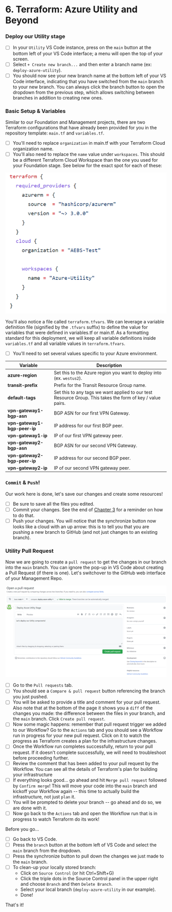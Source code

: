 # 6. Terraform: Azure Utility and Beyond
### Deploy our Utility stage

 - [ ] In your `Utility` VS Code instance, press on the `main` button at the bottom left of your VS Code interface; a menu will open the top of your screen.
 - [ ] Select `+ Create new branch...` and then enter a branch name (ex: `deploy-azure-utility`).
 - [ ] You should now see your new branch name at the bottom left of your VS Code interface, indicating that you have switched from the `main` branch to your new branch. You can always click the branch button to open the dropdown from the previous step, which allows switching between branches in addition to creating new ones.

### Basic Setup & Variables
Similar to our Foundation and Management projects, there are two Terraform configurations that have already been provided for you in the repository template: `main.tf` and `variables.tf`. 

 - [ ] You'll need to replace `organization` in main.tf with your Terraform Cloud organization name.
 - [ ] You'll also need to replace the `name` value under `workspaces`.  This should be a different Terraform Cloud Workspace than the one you used for your Foundation stage.  See below for the exact spot for each of these:

 ![Git Branch](images/Terraform-Cloud-Provider-Config-Utility.png)

You'll also notice a file called `terraform.tfvars`.  We can leverage a variable definition file (signified by the `.tfvars` suffix) to define the value for variables that were defined in variables.tf or main.tf.  As a formatting standard for this deployment, we will keep all variable definitions inside `variables.tf` and all variable values in `terraform.tfvars`.

- [ ] You'll need to set several values specific to your Azure environment.

| Variable | Description |
|--|--|
| **azure-region** | Set this to the Azure region you want to deploy into (ex. `westus2`). |
| **transit-prefix** | Prefix for the Transit Resource Group name. |
| **default-tags** | Set this to any tags we want applied to our test Resource Group.  This takes the form of key / value pairs. |
| **vpn-gateway1-bgp-asn** | BGP ASN for our first VPN Gateway. |
| **vpn-gateway1-bgp-peer-ip** | IP address for our first BGP peer. |
| **vpn-gateway1-ip** | IP of our first VPN gateway peer. |
| **vpn-gateway2-bgp-asn** | BGP ASN for our second VPN Gateway. |
| **vpn-gateway2-bgp-peer-ip** | IP address for our second BGP peer. |
| **vpn-gateway2-ip** | IP of our second VPN gateway peer. |

### `Commit` & `Push`!
Our work here is done, let's save our changes and create some resources!

 - [ ] Be sure to save all the files you edited.
 - [ ] Commit your changes. See the end of [Chapter 3](chapter3.md) for a reminder on how to do that.
 - [ ] Push your changes. You will notice that the synchronize button now looks like a cloud with an up arrow: this is to tell you that you are pushing a new branch to GitHub (and not just changes to an existing branch).

### Utility Pull Request
Now we are going to create a `pull request` to get the changes in our branch into the `main` branch. You can ignore the pop-up in VS Code about creating a Pull Request (if there is one).  Let's switchover to the GitHub web interface of your Management Repo.

![GitHub Pull Request](images/Pull-Request-Utility.png)

 - [ ] Go to the `Pull requests` tab.
 - [ ] You should see a `Compare & pull request` button referencing the branch you just pushed.
 - [ ] You will be asked to provide a title and comment for your pull request. Also note that at the bottom of the page it shows you a `diff` of the changes you made: the difference between the files in your branch, and the `main` branch.  Click `Create pull request`.
 - [ ] Now some magic happens: remember that pull request trigger we added to our Workflow? Go to the `Actions` tab and you should see a Workflow run in progress for your new pull request. Click on it to watch the progress as Terraform creates a plan for the infrastructure changes.
 - [ ] Once the Workflow run completes successfully, return to your pull request. If it doesn't complete successfully, we will need to troubleshoot before proceeding further.
 - [ ] Review the comment that has been added to your pull request by the Workflow. You can see all the details of Terraform's plan for building your infrastructure
 - [ ] If everything looks good... go ahead and hit `Merge pull request` followed by `Confirm merge`! This will move your code into the `main` branch and kickoff your Workflow again -- this time to actually build the infrastructure, not just `plan` it.
 - [ ] You will be prompted to delete your branch -- go ahead and do so, we are done with it.
 - [ ] Now go back to the `Actions` tab and open the Workflow run that is in progress to watch Terraform do its work! 

Before you go...

 - [ ] Go back to VS Code.
 - [ ] Press the `branch` button at the bottom left of VS Code and select the `main` branch from the dropdown.
 - [ ] Press the synchronize button to pull down the changes we just made to the `main` branch.
 - [ ] To clean-up your locally stored branch:
	* Click on `Source Control` (or hit Ctrl+Shift+G)
	* Click the triple dots in the Source Control panel in the upper right and choose `Branch` and then `Delete Branch`.
	* Select your local branch (`deploy-azure-utility` in our example).
	* Done!

That's it!